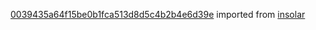[0039435a64f15be0b1fca513d8d5c4b2b4e6d39e](https://github.com/insolar/insolar/commit/0039435a64f15be0b1fca513d8d5c4b2b4e6d39e) imported from [insolar](https://github.com/insolar/insolar)
